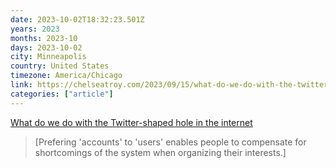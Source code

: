 ```yaml
---
date: 2023-10-02T18:32:23.501Z
years: 2023
months: 2023-10
days: 2023-10-02
city: Minneapolis
country: United States
timezone: America/Chicago
link: https://chelseatroy.com/2023/09/15/what-do-we-do-with-the-twitter-shaped-hole-in-the-internet/
categories: ["article"]
---
```

[What do we do with the Twitter-shaped hole in the internet](https://chelseatroy.com/2023/09/15/what-do-we-do-with-the-twitter-shaped-hole-in-the-internet/)

> [Prefering 'accounts' to 'users' enables people to compensate for shortcomings of the system when organizing their interests.]
